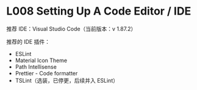 # L008 Setting Up A Code Editor / IDE



推荐 IDE：Visual Studio Code（当前版本：v 1.87.2）

推荐的 IDE 插件：

- ESLint
- Material Icon Theme
- Path Intellisense
- Prettier - Code formatter
- TSLint（选装，已停更，后续并入 ESLint）